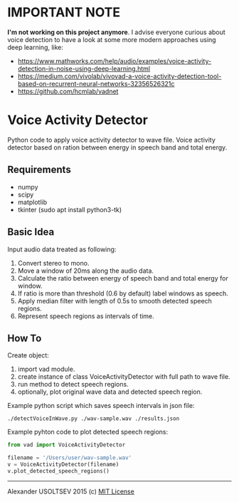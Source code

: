 # IMPORTANT NOTE
**I'm not working on this project anymore**.
I advise everyone curious about voice detection to have a look at some more modern approaches using deep learning, like:
 - https://www.mathworks.com/help/audio/examples/voice-activity-detection-in-noise-using-deep-learning.html
 - https://medium.com/vivolab/vivovad-a-voice-activity-detection-tool-based-on-recurrent-neural-networks-32356526321c
 - https://github.com/hcmlab/vadnet
# Voice Activity Detector
Python code to apply voice activity detector to wave file.
Voice activity detector based on ration between energy in speech band and total energy.

## Requirements

* numpy
* scipy
* matplotlib
* tkinter (sudo apt install python3-tk)

## Basic Idea
Input audio data treated as following:

1. Convert stereo to mono.
2. Move a window of 20ms along the audio data.
3. Calculate the ratio between energy of speech band and total energy for window.
4. If ratio is more than threshold (0.6 by default) label windows as speech.
5. Apply median filter with length of 0.5s to smooth detected speech regions.
6. Represent speech regions as intervals of time.

## How To
Create object:

1. import vad module.
2. create instance of class VoiceActivityDetector with full path to wave file.
3. run method to detect speech regions.
4. optionally, plot original wave data and detected speech region.

Example python script which saves speech intervals in json file:

`./detectVoiceInWave.py ./wav-sample.wav ./results.json`

Example pyhton code to plot detected speech regions:
```python
from vad import VoiceActivityDetector

filename = '/Users/user/wav-sample.wav'
v = VoiceActivityDetector(filename)
v.plot_detected_speech_regions()
```

-------
Alexander USOLTSEV 2015 (c) [MIT License](https://opensource.org/licenses/MIT)
